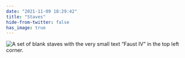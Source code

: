 ```yaml
---
date: "2021-11-09 18:29:42"
title: "Staves"
hide-from-twitter: false
has_image: true
---
```


![A set of blank staves with the very small text “Faust IV” in the top left corner.](https://www.thisdaysportion.com/images/faust-iv.webp)

